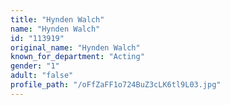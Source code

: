 ```yaml
---
title: "Hynden Walch"
name: "Hynden Walch"
id: "113919"
original_name: "Hynden Walch"
known_for_department: "Acting"
gender: "1"
adult: "false"
profile_path: "/oFfZaFF1o724BuZ3cLK6tl9L03.jpg"
---
```

